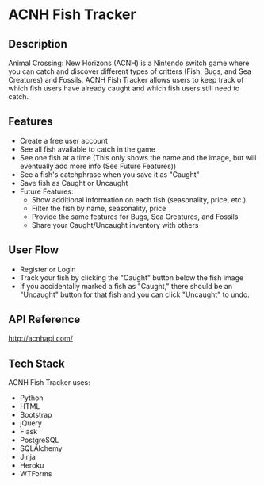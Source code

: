 # ACNH Fish Tracker
## Description
Animal Crossing: New Horizons (ACNH) is a Nintendo switch game where you can catch and discover different types of critters (Fish, Bugs, and Sea Creatures) and Fossils. ACNH Fish Tracker allows users to keep track of which fish users have already caught and which fish users still need to catch.

## Features
- Create a free user account
- See all fish available to catch in the game
- See one fish at a time (This only shows the name and the image, but will eventually add more info (See Future Features))
- See a fish's catchphrase when you save it as "Caught"
- Save fish as Caught or Uncaught
- Future Features:
	- Show additional information on each fish (seasonality, price, etc.)
	- Filter the fish by name, seasonality, price
	- Provide the same features for Bugs, Sea Creatures, and Fossils
	- Share your Caught/Uncaught inventory with others

## User Flow
- Register or Login
- Track your fish by clicking the "Caught" button below the fish image
- If you accidentally marked a fish as "Caught," there should be an "Uncaught" button for that fish and you can click "Uncaught" to undo.

## API Reference
http://acnhapi.com/

## Tech Stack
ACNH Fish Tracker uses:
- Python
- HTML
- Bootstrap
- jQuery
- Flask
- PostgreSQL
- SQLAlchemy
- Jinja
- Heroku
- WTForms
